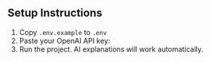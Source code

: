 ## Setup Instructions

1. Copy `.env.example` to `.env`
2. Paste your OpenAI API key:
3. Run the project. AI explanations will work automatically.
